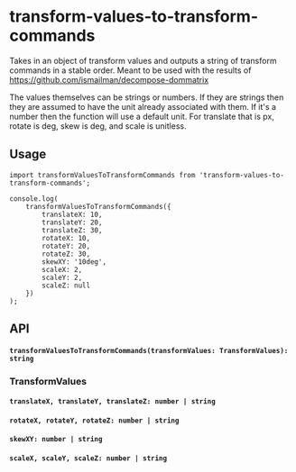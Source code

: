 # transform-values-to-transform-commands
Takes in an object of transform values and outputs a string of transform commands in a stable order. Meant to be used with the results of https://github.com/ismailman/decompose-dommatrix  

The values themselves can be strings or numbers. If they are strings then they are assumed to have the unit already associated with them. If it's a number then the function will use a default unit. For translate that is px, rotate is deg, skew is deg, and scale is unitless.

## Usage
```
import transformValuesToTransformCommands from 'transform-values-to-transform-commands';

console.log(
    transformValuesToTransformCommands({
        translateX: 10,
        translateY: 20,
        translateZ: 30,
        rotateX: 10,
        rotateY: 20,
        rotateZ: 30,
        skewXY: '10deg',
        scaleX: 2,
        scaleY: 2,
        scaleZ: null
    })
);
```

## API

#### `transformValuesToTransformCommands(transformValues: TransformValues): string`

### TransformValues
#### `translateX, translateY, translateZ: number | string`
#### `rotateX, rotateY, rotateZ: number | string`
#### `skewXY: number | string`
#### `scaleX, scaleY, scaleZ: number | string`